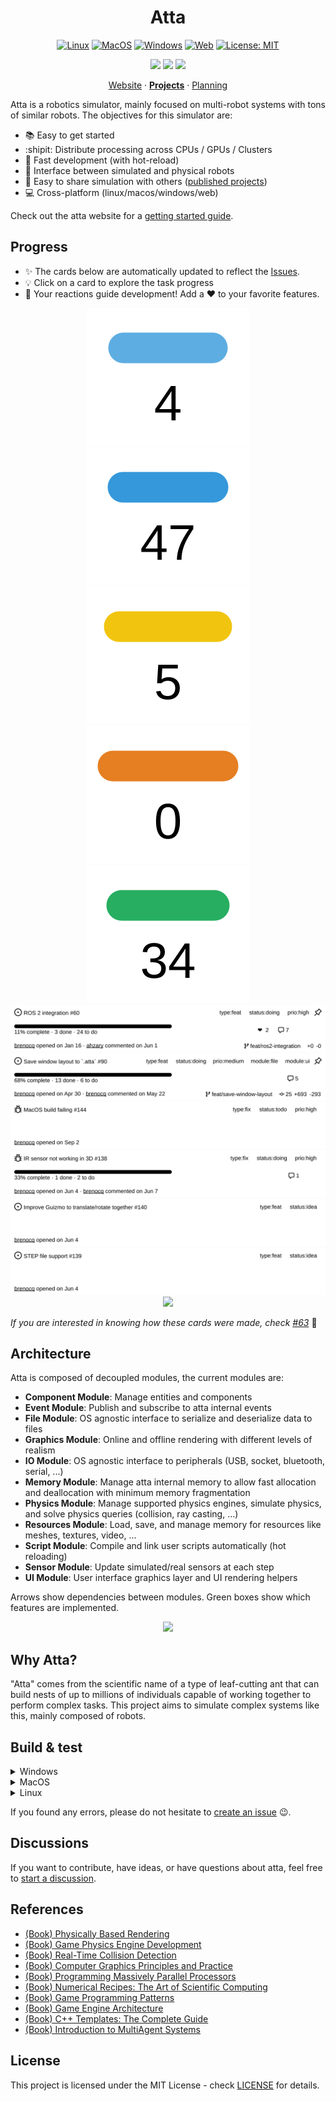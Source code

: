 <div align="center">
  <h1>Atta</h1>
  <div>

[![Linux](https://github.com/Brenocq/Atta/actions/workflows/linux.yml/badge.svg)](https://github.com/Brenocq/Atta/actions/workflows/linux.yml)
[![MacOS](https://github.com/Brenocq/Atta/actions/workflows/macos.yml/badge.svg)](https://github.com/Brenocq/Atta/actions/workflows/macos.yml)
[![Windows](https://github.com/Brenocq/Atta/actions/workflows/windows.yml/badge.svg)](https://github.com/Brenocq/Atta/actions/workflows/windows.yml)
[![Web](https://github.com/brenocq/atta/actions/workflows/web.yml/badge.svg)](https://github.com/brenocq/atta/actions/workflows/web.yml)
[![License: MIT](https://img.shields.io/badge/License-MIT-blue.svg)](LICENSE)

  </div>

  <div>
    <a href="https://github.com/brenocq-atta/robotic-arm-ga"><img src="https://storage.googleapis.com/atta-images/docs/robotic-arm-ga/robotic-arm-ga.gif" height="200"></a>
    <a href="https://github.com/brenocq-atta/boids"><img src="https://storage.googleapis.com/atta-images/docs/boids/boids-basic.gif" height="200"></a>
    <a href="https://github.com/brenocq-atta/bee-hive-finding"><img src="https://storage.googleapis.com/atta-images/docs/bee-hive-finding/bee-hive-finding.gif" height="200"></a>
  </div>

  [Website](https://atta.brenocq.com) · [**Projects**](https://atta.brenocq.com/projects) · [Planning](https://github.com/users/brenocq/projects/14)
</div>


Atta is a robotics simulator, mainly focused on multi-robot systems with tons of similar robots. The objectives for this simulator are:
  - :books: Easy to get started
  - :shipit: Distribute processing across CPUs / GPUs / Clusters
  - :running: Fast development (with hot-reload)
  - :electric_plug: Interface between simulated and physical robots
  - :open_file_folder: Easy to share simulation with others ([published projects](https://atta.brenocq.com/projects))
  - :computer: Cross-platform (linux/macos/windows/web)

Check out the atta website for a [getting started guide](https://atta.brenocq.com/docs).

## Progress
- ✨ The cards below are automatically updated to reflect the [Issues](https://github.com/brenocq/atta/issues).
- 💡 Click on a card to explore the task progress
- 🤝 Your reactions guide development! Add a ❤️ to your favorite features.

<div align="center">
  <a href="https://github.com/brenocq/atta/issues?q=is%3Aissue%20label%3Astatus%3Aidea"><img src="https://github.com/brenocq/atta/blob/generated-svgs/status_idea.svg"/></a>
  <a href="https://github.com/brenocq/atta/issues?q=is%3Aissue%20label%3Astatus%3Atodo"><img src="https://github.com/brenocq/atta/blob/generated-svgs/status_todo.svg"/></a>
  <a href="https://github.com/brenocq/atta/issues?q=is%3Aissue%20label%3Astatus%3Adoing"><img src="https://github.com/brenocq/atta/blob/generated-svgs/status_doing.svg"/></a>
  <a href="https://github.com/brenocq/atta/issues?q=is%3Aissue%20label%3Astatus%3Areview"><img src="https://github.com/brenocq/atta/blob/generated-svgs/status_review.svg"/></a>
  <a href="https://github.com/brenocq/atta/issues?q=is%3Aissue%20label%3Astatus%3Adone"><img src="https://github.com/brenocq/atta/blob/generated-svgs/status_done.svg"/></a>
</div>

<div align="center">
  <a href="https://redirect.brenocq.com/?url=https://raw.githubusercontent.com/brenocq/atta/refs/heads/generated-svgs/issue_0.svg"><img src="https://github.com/brenocq/atta/blob/generated-svgs/issue_0.svg"/></a>
</div>
<div align="center">
  <a href="https://redirect.brenocq.com/?url=https://raw.githubusercontent.com/brenocq/atta/refs/heads/generated-svgs/issue_1.svg"><img src="https://github.com/brenocq/atta/blob/generated-svgs/issue_1.svg"/></a>
</div>
<div align="center">
  <a href="https://redirect.brenocq.com/?url=https://raw.githubusercontent.com/brenocq/atta/refs/heads/generated-svgs/issue_2.svg"><img src="https://github.com/brenocq/atta/blob/generated-svgs/issue_2.svg"/></a>
</div>
<div align="center">
  <a href="https://redirect.brenocq.com/?url=https://raw.githubusercontent.com/brenocq/atta/refs/heads/generated-svgs/issue_3.svg"><img src="https://github.com/brenocq/atta/blob/generated-svgs/issue_3.svg"/></a>
</div>
<div align="center">
  <a href="https://redirect.brenocq.com/?url=https://raw.githubusercontent.com/brenocq/atta/refs/heads/generated-svgs/issue_4.svg"><img src="https://github.com/brenocq/atta/blob/generated-svgs/issue_4.svg"/></a>
</div>
<div align="center">
  <a href="https://redirect.brenocq.com/?url=https://raw.githubusercontent.com/brenocq/atta/refs/heads/generated-svgs/issue_5.svg"><img src="https://github.com/brenocq/atta/blob/generated-svgs/issue_5.svg"/></a>
</div>
<div align="center">
  <a href="https://github.com/brenocq/atta/issues?q=is%3Aissue%20sort%3Aupdated-desc"><img src="https://github.com/user-attachments/assets/e3deab96-be62-42b4-886b-a8509ffe761a"/></a>
</div>

_If you are interested in knowing how these cards were made, check [#63](https://github.com/brenocq/atta/issues/63)_ 🙂

## Architecture
Atta is composed of decoupled modules, the current modules are:

- **Component Module**: Manage entities and components
- **Event Module**: Publish and subscribe to atta internal events
- **File Module**: OS agnostic interface to serialize and deserialize data to files
- **Graphics Module**: Online and offline rendering with different levels of realism
- **IO Module**:  OS agnostic interface to peripherals (USB, socket, bluetooth, serial, ...)
- **Memory Module**: Manage atta internal memory to allow fast allocation and deallocation with minimum memory fragmentation
- **Physics Module**: Manage supported physics engines, simulate physics, and solve physics queries (collision, ray casting, ...)
- **Resources Module**: Load, save, and manage memory for resources like meshes, textures, video, ...
- **Script Module**: Compile and link user scripts automatically (hot reloading)
- **Sensor Module**: Update simulated/real sensors at each step
- **UI Module**: User interface graphics layer and UI rendering helpers

Arrows show dependencies between modules. Green boxes show which features are implemented.
<p align="center">
 <img src="https://storage.googleapis.com/atta-images/main/arch-2022-09-17.png" height="600">
</p>

## Why Atta?
"Atta" comes from the scientific name of a type of leaf-cutting ant that can build nests of up to millions of individuals capable of working together to perform complex tasks.
This project aims to simulate complex systems like this, mainly composed of robots.

## Build & test

<!------------ Windows ------------>
<details><summary> Windows </summary>
<h4>Dependencies</h4>
To build atta properly, you need to have cmake installed.
<pre><code>choco install cmake</code></pre>
Also, be sure that your <strong>compiller supports C++17</strong> (g++ >= 9.0).

<h4>Run</h4>
<pre><code>git clone git@github.com:brenocq/atta.git
cd atta
mkdir build
cd build
cmake ..
</code></pre>

You can now use Visual Studio to open the <code>atta.sln</code> file.
</details>
<!------------ MacOS ------------>
<details><summary> MacOS </summary>
<h4>Dependencies</h4>
To build atta properly, you need to have cmake installed.
<pre><code>brew install cmake</code></pre>
Also, be sure that your <strong>compiller supports C++17</strong> (g++ >= 9.0).

<h4>Run</h4>
<pre><code>git clone git@github.com:brenocq/atta.git
cd atta
./scripts/build.sh --help
./scripts/build.sh
./build/release/bin/atta_test
./build/release/bin/atta
</code></pre>
</details>
<!------------ Linux ------------>
<details><summary> Linux </summary>
<h3>Dependencies</h3>
To build atta, you need:
<ul>
  <li>g++ >= 9.0</li>
  <li>cmake >= 3.14</li>
</ul>

<strong>Ubuntu:</strong>
<pre><code>sudo apt-get install g++ cmake git xorg-dev curl</code></pre>
<i>Note: If your ubuntu is old, you may need to install the latest cmake/g++ manually.</i>

<strong>Fedora:</strong>
<pre><code>sudo yum install g++ cmake git glfw-devel curl</code></pre>

<strong>Arch:</strong>
<pre><code>sudo pacman -Sy g++ cmake git glfw-x11 curl</code></pre>

<h3>Run</h3>
<pre><code>git clone git@github.com:brenocq/atta.git
cd atta
./build.sh --help
./build.sh
./build/release/bin/atta_test
./build/release/bin/atta
</code></pre>
</details>

If you found any errors, please do not hesitate to [create an issue](https://github.com/brenocq/atta/issues/new?assignees=brenocq&labels=fix&template=bug_report.md&title=) :wink:.

## Discussions
If you want to contribute, have ideas, or have questions about atta, feel free to [start a discussion](https://github.com/brenocq/atta/discussions).

## References
- [(Book) Physically Based Rendering](http://www.pbr-book.org/)
- [(Book) Game Physics Engine Development](https://www.amazon.com/Game-Physics-Engine-Development-Commercial-Grade/dp/0123819768)
- [(Book) Real-Time Collision Detection](https://www.amazon.com/Real-Time-Collision-Detection-Interactive-Technology/dp/1558607323)
- [(Book) Computer Graphics Principles and Practice](http://cgpp.net/about.xml)
- [(Book) Programming Massively Parallel Processors](https://www.amazon.com/Programming-Massively-Parallel-Processors-Hands/dp/0128119861)
- [(Book) Numerical Recipes: The Art of Scientific Computing](http://numerical.recipes/com/storefront.html)
- [(Book) Game Programming Patterns](https://gameprogrammingpatterns.com)
- [(Book) Game Engine Architecture](https://www.gameenginebook.com)
- [(Book) C++ Templates: The Complete Guide](http://www.tmplbook.com)
- [(Book) Introduction to MultiAgent Systems](https://www.amazon.com/Introduction-MultiAgent-Systems-Michael-Wooldridge/dp/0470519460)

## License
This project is licensed under the MIT License - check [LICENSE](LICENSE) for details.
